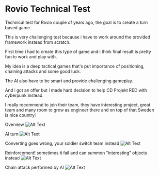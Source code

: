 # Rovio Technical Test

Technical test for Rovio couple of years ago, the goal is to create a turn based game.

This is very challenging test because i have to work around the provided framework instead from scratch.

First time i had to create this type of game and i think final result is pretty fun to work and play with.

My idea is a deep tactical games that's put importance of positioning, chaining attacks and some good luck.

The AI also have to be smart and provide challenging gameplay.

And i got an offer but I made hard decision to help CD Projekt RED with cyberpunk instead.

I really recommend to join their team, they have interesting project, great team and many room to grow as engineer there and on top of that Sweden is nice country!

Overview
![Alt Text](https://i.imgur.com/WG8hiNL.gif)

AI turn
![Alt Text](https://i.imgur.com/vHSJubW.gif)

Converting goes wrong, your soldier switch team instead
![Alt Text](https://i.imgur.com/Q6N9Vkr.gif)


Reinforcement! sometimes it fail and can summon "interesting" objects instead
![Alt Text](https://i.imgur.com/vBoB664.gif)


Chain attack performed by AI
![Alt Text](https://i.imgur.com/inZyXB7.gif)
